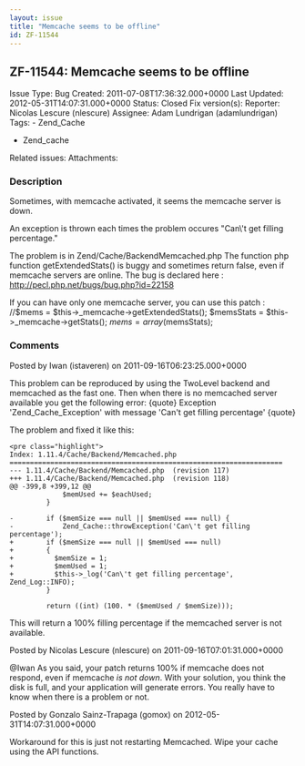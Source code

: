```yaml
---
layout: issue
title: "Memcache seems to be offline"
id: ZF-11544
---
```


ZF-11544: Memcache seems to be offline
--------------------------------------

 Issue Type: Bug Created: 2011-07-08T17:36:32.000+0000 Last Updated: 2012-05-31T14:07:31.000+0000 Status: Closed Fix version(s): 
 Reporter:  Nicolas Lescure (nlescure)  Assignee:  Adam Lundrigan (adamlundrigan)  Tags: - Zend\_Cache
- Zend\_cache
 
 Related issues: 
 Attachments: 
### Description

Sometimes, with memcache activated, it seems the memcache server is down.

An exception is thrown each times the problem occures "Can\\'t get filling percentage."

The problem is in Zend/Cache/BackendMemcached.php The function php function getExtendedStats() is buggy and sometimes return false, even if memcache servers are online. The bug is declared here : <http://pecl.php.net/bugs/bug.php?id=22158>

If you can have only one memcache server, you can use this patch : //$mems = $this->\_memcache->getExtendedStats(); $memsStats = $this->\_memcache->getStats(); $mems = array($memsStats);

 

 

### Comments

Posted by Iwan (istaveren) on 2011-09-16T06:23:25.000+0000

This problem can be reproduced by using the TwoLevel backend and memcached as the fast one. Then when there is no memcached server available you get the following error: {quote} Exception 'Zend\_Cache\_Exception' with message 'Can't get filling percentage' {quote}

The problem and fixed it like this:

 
    <pre class="highlight">
    Index: 1.11.4/Cache/Backend/Memcached.php
    ===================================================================
    --- 1.11.4/Cache/Backend/Memcached.php  (revision 117)
    +++ 1.11.4/Cache/Backend/Memcached.php  (revision 118)
    @@ -399,8 +399,12 @@
                 $memUsed += $eachUsed;
             }
     
    -        if ($memSize === null || $memUsed === null) {
    -            Zend_Cache::throwException('Can\'t get filling percentage');
    +        if ($memSize === null || $memUsed === null) 
    +        {
    +          $memSize = 1;
    +          $memUsed = 1;
    +          $this->_log('Can\'t get filling percentage', Zend_Log::INFO);
             }
     
             return ((int) (100. * ($memUsed / $memSize)));


This will return a 100% filling percentage if the memcached server is not available.

 

 

Posted by Nicolas Lescure (nlescure) on 2011-09-16T07:01:31.000+0000

@Iwan As you said, your patch returns 100% if memcache does not respond, even if memcache _is not down_. With your solution, you think the disk is full, and your application will generate errors. You really have to know when there is a problem or not.

 

 

Posted by Gonzalo Sainz-Trapaga (gomox) on 2012-05-31T14:07:31.000+0000

Workaround for this is just not restarting Memcached. Wipe your cache using the API functions.

 

 